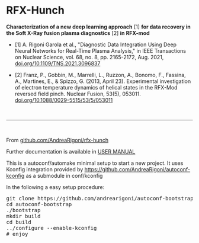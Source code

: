# RFX-Hunch

**Characterization of a new deep learning approach** [1] **for data recovery in the Soft X-Ray fusion plasma diagnostics** [2] **in RFX-mod**

- [1] A. Rigoni Garola et al., "Diagnostic Data Integration Using Deep Neural Networks for Real-Time Plasma Analysis," in IEEE Transactions on Nuclear Science, vol. 68, no. 8, pp. 2165-2172, Aug. 2021, [doi.org/10.1109/TNS.2021.3096837](https://doi.org/10.1109/TNS.2021.3096837)

- [2] Franz, P., Gobbin, M., Marrelli, L., Ruzzon, A., Bonomo, F., Fassina, A., Martines, E., & Spizzo, G. (2013, April 23). Experimental investigation of electron temperature dynamics of helical states in the RFX-Mod reversed field pinch. Nuclear Fusion, 53(5), 053011. [doi.org/10.1088/0029-5515/53/5/053011](https://doi.org/10.1088/0029-5515/53/5/053011)

&nbsp;

-----------------------------------------------------------------





&nbsp;

From [github.com/AndreaRigoni/rfx-hunch](https://github.com/AndreaRigoni/rfx-hunch)



Further documentation is available in [USER MANUAL](doc/README.md)



This is a autoconf/automake minimal setup to start a new project. It uses Kconfig integration 
provided by https://github.com/AndreaRigoni/autoconf-kconfig as a submodule in conf/kconfig

In the following a easy setup procedure:

<pre>
git clone https://github.com/andrearigoni/autoconf-bootstrap.git
cd autoconf-bootstrap
./bootstrap
mkdir build
cd build
../configure --enable-kconfig
# enjoy
</pre>


